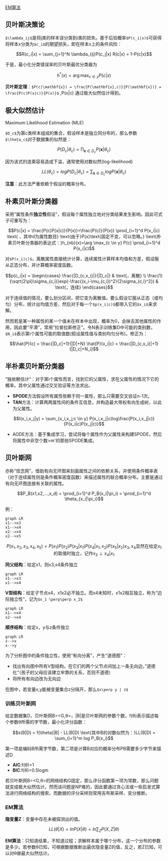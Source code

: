 [EM算法](https://www.jianshu.com/p/1121509ac1dc)

## 贝叶斯决策论
`$\lambda_ij$`是将j类的样本误分类到i类的损失。基于后验概率`$P(c_i|x)$`可获得将样本x分类为`$c_i$`的期望损失，即在样本x上的条件风险：
```math
R(c_i|x) = \sum_{j=1}^N \lambda_{ij}P(c_j|x)

R(c|x) = 1-P(c|x)
```
于是，最小化分类错误率的贝叶斯最优分类器为
```math
h^*(x)=\arg\max_{c \in y} P(c|x)
```
**贝叶斯定理**：`$P(c|\mathbf{x}) = \frac{P(\mathbf{x},c)}{P(\mathbf{x})} = \frac{P(c)P(x|c)}{P(x)}$`
,P(x|c) 通过极大似然估计得到。


## 极大似然估计
Maximum Likelihood Estimation (MLE)

`$D_c$`为第c类样本组成的集合，假设样本是独立同分布的，那么参数`$\theta_c$`对于数据集的似然是：
```math
P(D_c|\theta_c) = \prod_{\mathbf{x}\in D_c}P(\mathbf{x}|\theta_c)
```
因为该式的连乘容易造成下溢，通常使用对数似然(log-likelihood)
```math
LL(\theta_c) = logP(D_c|\theta_c)=\sum_{\mathbf{x}\in D_c}logP(\mathbf{x}|\theta_c)
```
**注意**：此方法严重依赖于假设的概率分布。

## 朴素贝叶斯分类器
采用"属性条件**独立性**假设"，假设每个属性独立地对分类结果发生影响。因此可式子可重写为：
```math
P(c|x) = \frac{P(c)P(x|c)}{P(x)}=\frac{P(c)}{P(x)} \prod_{i=1}^d P(x_i|c) \text{ ，其中d为属性数目}

\text{由于}P(x)\text{固定不变，可以忽略。}

\text{朴素贝叶斯分类器的表达式：}h_{nb}(x)=\arg \max_{c \in y} P(c) \prod_{i=1}^d P(x_i|c)
```
对`$P(x_i|c)$`，离散属性直接统计计算，连续属性计算样本均值和方差，假设服从正态分布，并计算概率密度函数。
```math
p(c_i|x) = 
    \begin{cases}
    \frac{|D_{c,x_i}|}{|D_c|} & \text{，离散} \\
    \frac{1}{\sqrt{2\pi}\sigma_{c,i}}exp(-\frac{(x_i-\mu_{c,i})^2}{2\sigma_{c,i}^2}) & \text{，连续}
    \end{cases}
```
对于连续值的情况，要么划分区间，把它变为离散值。要么假设它服从正态（或均匀）分布，统计出均值方差，然后对于每一个`$p(x_i|c)$`都带入它的`$x_i$`来求解。

然而若是某一种属性的某一个值未在样本中出现，概率为0，会抹去其他属性的作用，因此要“平滑”，常用“拉普拉斯修正”。令N表示训练集D中可能的类别数，`$N_i$`表示第i个属性可能的取值数(假设属性值与类别均匀分布)。修正为：
```math
\hat{P}(c) = \frac{|D_c|+1}{|D|+N}

\hat{P}(x_i|c) = \frac{|D_{c,x_i}|+1}{|D_c|+N_i}
```
## 半朴素贝叶斯分类器
“独依赖估计”：对于第i个属性而言，找到它的父属性，求在父属性的情况下它的概率。其中父属性通过交叉验证等方法求出。

- **SPODE**方法假设所有属性依赖于同一属性，那么只需要交叉验证n-1次。
- **TAN**方法：计算两两属性间的条件互信息，并构造最大带权有向生成树，以此为父属性。
```math
I(x_i,x_j|y) = \sum_{x_i,x_j;c \in y} P(x_i,x_j|c)log\frac{P(x_i,x_j|c)}{P(x_i|c)P(x_j|c)}
```
- AODE方法：基于集成学习，尝试将每个属性作为父属性来构建SPODE，然后将属性中非空个数>m'的那些SPODE集成。

## 贝叶斯网
亦称“信念网”，借助有向无环图来刻画属性之间的依赖关系，并使用条件概率表（对于连续属性则是条件概率密度函数）来描述属性的联合概率分布。主要是通过有向无环图连接有关联的属性。
```math
P_B(x1,x2,...,x_d) = \prod_{i=1}^d P_B(x_i|\pi_i) = \prod_{i=1}^d \theta_{x_i|\pi_i}
```
例：
```
graph LR
x1-->x3
x1-->x4
x2-->x4
x2-->x5

```

```math
P(x_1,x_2,x_3,x_4,x_5) = P(x_1)P(x_2)P(x_3|x_1)P(x_4|x_1,x_2)P(x_5|x_2)

x_3,x_4 \text{显然在给定}x_1\text{的取值时独立，记作}x_3 \perp x_4 | x_1
```

**同父结构**：给定x1，则x3,x4条件独立
```
graph LR
x1-->x3
x1-->x4
```
**V型结构**：给定子节点x4，x1x2必不独立。而x4未知时，x1x2相互独立，称为“边际独立性”，记为`$x_1 \perp\perp x_2$`
```
graph LR
x1-->x4
x2-->x4
```
**顺序结构**：给定x，y与z条件独立
```
graph LR
z-->x
x-->y
```
为了分析图中的条件独立性，使用“有向分离”，产生“道德图”：
- 找出有向图中所有V型结构，在它们的两个父节点间加上一条无向边，”道德化“（孩子的父母应该建立牢靠的关系，否则不道德）
- 将所有有向边改为无向边

在图中，若变量x,y能被变量集合z分隔开，那么`$x\perp y | z$`
### 训练贝叶斯网
给定数据集D，贝叶斯网B=<G,θ>，|B|是贝叶斯网的参数个数，f(θ)表示描述每个参数θ所需的字节数，最小化评分函数：
```math
s(B|D) = f(\theta)|B| - LL(B|D)

\text{其中B的对数似然为：}LL(B|D) = \sum_{i=1}^m log P_B(x_i)
```
第一项是编码B所需字节数，第二项是计算B对应的概率分布PB需要多少字节来描述D
- **AIC**:f(θ)=1
- **BIC**:f(θ)=0.5logm

若贝叶斯网B=<G,θ>的网络结构G固定，那么评分函数第一项为常数，那么问题就变成极大似然估计。然而该问题是NP难的，因此要通过贪心法或一些启发式算法进行网络结构的搜索，而数据的评分采样则常用吉布斯采样、变分推断。

### EM算法
**隐变量Z**：变量中存在未被探测出的值。
```math
LL(\theta | X) = ln P(X|\theta) = ln \sum_{Z}P(X,Z|\theta)
```
**EM算法**：只知道结果，不知道过程；求解样本属于哪个分布，这一个分布的参数是多少。若参数θ已知，可根据数据推断出最优隐变量Z的值，反之，若Z已知，可以对θ做最大似然估计。











